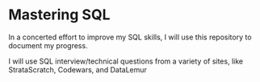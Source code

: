 # Mastering SQL

In a concerted effort to improve my SQL skills, I will use this repository to document my progress.

I will use SQL interview/technical questions from a variety of sites, like StrataScratch, Codewars, and DataLemur

